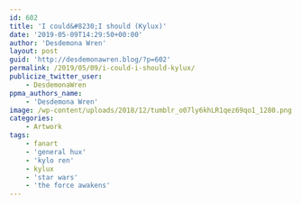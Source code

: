 ```yaml
---
id: 602
title: 'I could&#8230;I should (Kylux)'
date: '2019-05-09T14:29:50+00:00'
author: 'Desdemona Wren'
layout: post
guid: 'http://desdemonawren.blog/?p=602'
permalink: /2019/05/09/i-could-i-should-kylux/
publicize_twitter_user:
    - DesdemonaWren
ppma_authors_name:
    - 'Desdemona Wren'
image: /wp-content/uploads/2018/12/tumblr_o07ly6khLR1qez69qo1_1280.png
categories:
    - Artwork
tags:
    - fanart
    - 'general hux'
    - 'kylo ren'
    - kylux
    - 'star wars'
    - 'the force awakens'
---
```


